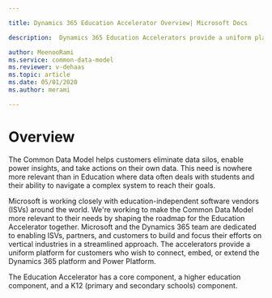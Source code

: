 ```yaml
---

title: Dynamics 365 Education Accelerator Overview| Microsoft Docs

description:  Dynamics 365 Education Accelerators provide a uniform platform for education customers to connect, embed, or extend the Dynamics 365 platform and Power Platform.

author: MeenooRami
ms.service: common-data-model
ms.reviewer: v-dehaas
ms.topic: article
ms.date: 05/01/2020
ms.author: merami

---
```


# Overview

The Common Data Model helps customers eliminate data silos, enable power insights, and take actions on their own data. This need is nowhere more relevant than in Education where data often deals with students and their ability to navigate a complex system to reach their goals.

Microsoft is working closely with education-independent software vendors (ISVs) around the world. We're working to make the Common Data Model more relevant to their needs by shaping the roadmap for the Education Accelerator together. Microsoft and the Dynamics 365 team are dedicated to enabling ISVs, partners, and customers to build and focus their efforts on vertical industries in a streamlined approach. The accelerators provide a uniform platform for customers who wish to connect, embed, or extend the Dynamics 365 platform and Power Platform.

The Education Accelerator has a core component, a higher education component, and a K12 (primary and secondary schools) component.
